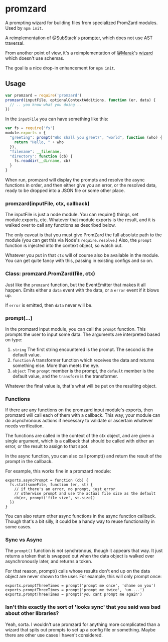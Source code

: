 # promzard

A prompting wizard for building files from specialized PromZard modules.
Used by `npm init`.

A reimplementation of @SubStack's
[prompter](https://github.com/substack/node-prompter), which does not
use AST traversal.

From another point of view, it's a reimplementation of
[@Marak](https://github.com/marak)'s
[wizard](https://github.com/Marak/wizard) which doesn't use schemas.

The goal is a nice drop-in enhancement for `npm init`.








































<extoc></extoc>

## Usage

```javascript
var promzard = require('promzard')
promzard(inputFile, optionalContextAdditions, function (er, data) {
  // .. you know what you doing ..
})
```

In the `inputFile` you can have something like this:

```javascript
var fs = require('fs')
module.exports = {
  "greeting": prompt("Who shall you greet?", "world", function (who) {
    return "Hello, " + who
  }),
  "filename": __filename,
  "directory": function (cb) {
    fs.readdir(__dirname, cb)
  }
}
```

When run, promzard will display the prompts and resolve the async
functions in order, and then either give you an error, or the resolved
data, ready to be dropped into a JSON file or some other place.


### promzard(inputFile, ctx, callback)

The inputFile is just a node module.  You can require() things, set
module.exports, etc.  Whatever that module exports is the result, and it
is walked over to call any functions as described below.

The only caveat is that you must give PromZard the full absolute path
to the module (you can get this via Node's `require.resolve`.)  Also,
the `prompt` function is injected into the context object, so watch out.

Whatever you put in that `ctx` will of course also be available in the
module.  You can get quite fancy with this, passing in existing configs
and so on.

### Class: promzard.PromZard(file, ctx)

Just like the `promzard` function, but the EventEmitter that makes it
all happen.  Emits either a `data` event with the data, or a `error`
event if it blows up.

If `error` is emitted, then `data` never will be.

### prompt(...)

In the promzard input module, you can call the `prompt` function.
This prompts the user to input some data.  The arguments are interpreted
based on type:

1. `string`  The first string encountered is the prompt.  The second is
   the default value.
2. `function` A transformer function which receives the data and returns
   something else.  More than meets the eye.
3. `object` The `prompt` member is the prompt, the `default` member is
   the default value, and the `transform` is the transformer.

Whatever the final value is, that's what will be put on the resulting
object.

### Functions

If there are any functions on the promzard input module's exports, then
promzard will call each of them with a callback.  This way, your module
can do asynchronous actions if necessary to validate or ascertain
whatever needs verification.

The functions are called in the context of the ctx object, and are given
a single argument, which is a callback that should be called with either
an error, or the result to assign to that spot.

In the async function, you can also call prompt() and return the result
of the prompt in the callback.

For example, this works fine in a promzard module:

```
exports.asyncPrompt = function (cb) {
  fs.stat(someFile, function (er, st) {
    // if there's an error, no prompt, just error
    // otherwise prompt and use the actual file size as the default
    cb(er, prompt('file size', st.size))
  })
}
```

You can also return other async functions in the async function
callback.  Though that's a bit silly, it could be a handy way to reuse
functionality in some cases.

### Sync vs Async

The `prompt()` function is not synchronous, though it appears that way.
It just returns a token that is swapped out when the data object is
walked over asynchronously later, and returns a token.

For that reason, prompt() calls whose results don't end up on the data
object are never shown to the user.  For example, this will only prompt
once:

```
exports.promptThreeTimes = prompt('prompt me once', 'shame on you')
exports.promptThreeTimes = prompt('prompt me twice', 'um....')
exports.promptThreeTimes = prompt('you cant prompt me again')
```

### Isn't this exactly the sort of 'looks sync' that you said was bad about other libraries?

Yeah, sorta.  I wouldn't use promzard for anything more complicated than
a wizard that spits out prompts to set up a config file or something.
Maybe there are other use cases I haven't considered.
